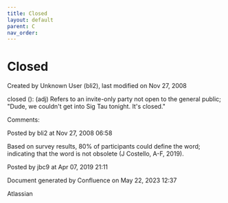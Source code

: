```yaml
---
title: Closed
layout: default
parent: C
nav_order:
---
```


# Closed

Created by  Unknown User (bli2), last modified on Nov 27, 2008

closed (): (adj) Refers to an invite-only party not open to the general public; &quot;Dude, we couldn't get into Sig Tau tonight. It's closed.&quot; 

Comments:

Posted by bli2 at Nov 27, 2008 06:58

Based on survey results, 80% of participants could define the word; indicating that the word is not obsolete (J Costello, A-F, 2019).

Posted by jbc9 at Apr 07, 2019 21:11

Document generated by Confluence on May 22, 2023 12:37

Atlassian
